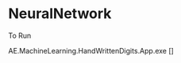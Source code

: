 NeuralNetwork
=============
To Run 

AE.MachineLearning.HandWrittenDigits.App.exe <TrainFile> <TestFile> <LearningRate> <Momentum> <MaxIteraion> <MaxError> [<optionalNetworkFile>]